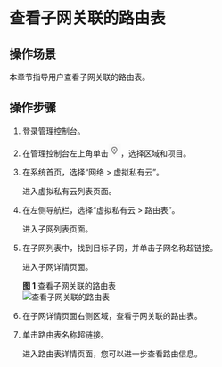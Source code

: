 # 查看子网关联的路由表<a name="vpc_route01_0015"></a>

## 操作场景<a name="section352515810552"></a>

本章节指导用户查看子网关联的路由表。

## 操作步骤<a name="zh-cn_topic_0212076967_section275712418533"></a>

1.  登录管理控制台。
2.  在管理控制台左上角单击![](figures/icon-region.png)，选择区域和项目。
3.  在系统首页，选择“网络 \> 虚拟私有云”。

    进入虚拟私有云列表页面。

4.  在左侧导航栏，选择“虚拟私有云 \> 路由表”。

    进入子网列表页面。

5.  在子网列表中，找到目标子网，并单击子网名称超链接。

    进入子网详情页面。

    **图 1**  查看子网关联的路由表<a name="fig134622718445"></a>  
    ![](figures/查看子网关联的路由表.png "查看子网关联的路由表")

6.  在子网详情页面右侧区域，查看子网关联的路由表。
7.  单击路由表名称超链接。

    进入路由表详情页面，您可以进一步查看路由信息。


